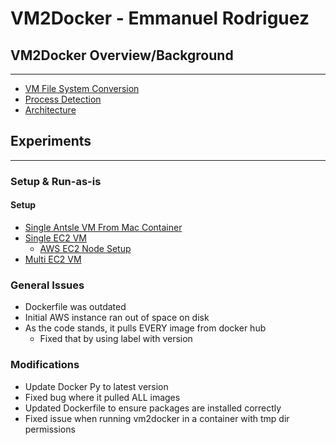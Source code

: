 # **VM2Docker - Emmanuel Rodriguez** 

## VM2Docker Overview/Background
---
- [VM File System Conversion](resources/vm2docker/00-FileSystemConversion.md)
- [Process Detection](resources/vm2docker/01-ProcessDetection.md)
- [Architecture](resources/vm2docker/02-Architecture.md)

## Experiments
---

### Setup & Run-as-is

#### Setup
- [Single Antsle VM From Mac Container](resources/vm2docker/experiments/00-SingleVM-Mac.md)
- [Single EC2 VM](resources/vm2docker/experiments/01-SingleVM-EC2-Single.md)
    - [AWS EC2 Node Setup](resources/vm2docker/setup/00-AWS-Setup.md)
- [Multi EC2 VM](resources/vm2docker/experiments/02-SingleVM-EC2-Multi.md)

### General Issues 
- Dockerfile was outdated
- Initial AWS instance ran out of space on disk
- As the code stands, it pulls EVERY image from docker hub
    - Fixed that by using label with version
    
### Modifications
- Update Docker Py to latest version
- Fixed bug where it pulled ALL images
- Updated Dockerfile to ensure packages are installed correctly
- Fixed issue when running vm2docker in a container with tmp dir permissions

